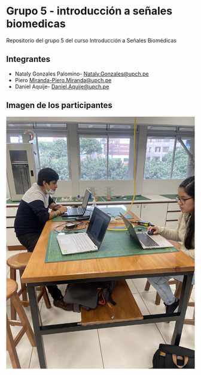 # Grupo 5 - introducción a señales biomedicas
Repositorio del grupo 5 del curso Introducción a Señales Biomédicas
## Integrantes
- Nataly Gonzales Palomino- Nataly.Gonzales@upch.pe
- Piero Miranda-Piero.Miranda@upch.pe
- Daniel Aquije- Daniel.Aquije@upch.pe
 ## Imagen de los participantes
 <img src ="imagen\IMG_0199.JPG">




